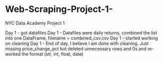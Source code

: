 # Web-Scraping-Project-1-
NYC Data Academy Project 1

Day 1 - got datafiles
Day 1 - Datafiles were daily returns, combined the list into one DataFrame, filename = combined_csv.csv
Day 1 - started working on cleaning
Day 1 - End of day, I believe I am done with cleaning.  Just missing price_change_pct but deleted unnecessary rows and 0s and re-worked the format (str, int, float, date)
